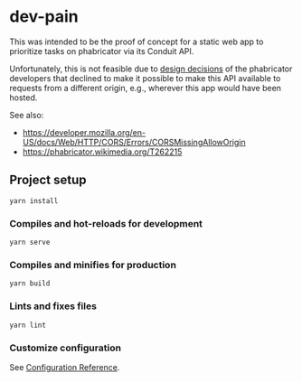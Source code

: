 # dev-pain

This was intended to be the proof of concept for a static web app
to prioritize tasks on phabricator via its Conduit API.

Unfortunately, this is not feasible due to [design decisions](https://secure.phabricator.com/T7304) of the
phabricator developers that declined to make it possible to make this API available to requests from a different origin,
e.g., wherever this app would have been hosted.

See also:
* https://developer.mozilla.org/en-US/docs/Web/HTTP/CORS/Errors/CORSMissingAllowOrigin
* https://phabricator.wikimedia.org/T262215

## Project setup
```
yarn install
```

### Compiles and hot-reloads for development
```
yarn serve
```

### Compiles and minifies for production
```
yarn build
```

### Lints and fixes files
```
yarn lint
```

### Customize configuration
See [Configuration Reference](https://cli.vuejs.org/config/).
